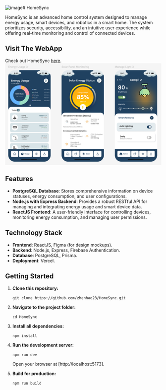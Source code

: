 ![image](https://github.com/user-attachments/assets/0f620d5e-370d-42ee-bc5c-853391beaef1)# HomeSync

HomeSync is an advanced home control system designed to manage energy usage, smart devices, and robotics in a smart home. The system prioritizes security, accessibility, and an intuitive user experience while offering real-time monitoring and control of connected devices.

## Visit The WebApp
Check out HomeSync [here](https://home-sync-pi.vercel.app/).
![HomeSync Screenshot](src/assets/HomeSync_Screenshot.png)

## Features
- **PostgreSQL Database**: Stores comprehensive information on device statuses, energy consumption, and user configurations.
- **Node.js with Express Backend**: Provides a robust RESTful API for managing and integrating energy usage and smart device data.
- **ReactJS Frontend**: A user-friendly interface for controlling devices, monitoring energy consumption, and managing user permissions.

## Technology Stack
- **Frontend**: ReactJS, Figma (for design mockups).
- **Backend**: Node.js, Express, Firebase Authentication.
- **Database**: PostgreSQL, Prisma.
- **Deployment**: Vercel.


## Getting Started

1. **Clone this repository:**

   ```
   git clone https://github.com/zhenhao23/HomeSync.git
   ```

2. **Navigate to the project folder:**

   ```
   cd HomeSync
   ```

3. **Install all dependencies:**

   ```
   npm install
   ```

4. **Run the development server:**

   ```
   npm run dev
   ```

   Open your browser at [http://localhost:5173].

5. **Build for production:**

   ```
   npm run build
   ```
